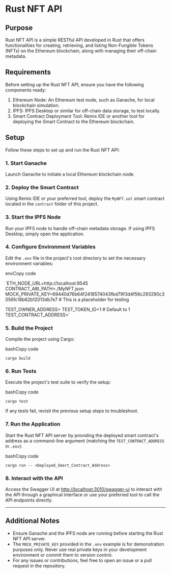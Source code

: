Rust NFT API
============

Purpose
-------

Rust NFT API is a simple RESTful API developed in Rust that offers functionalities for creating, retrieving, and listing Non-Fungible Tokens (NFTs) on the Ethereum blockchain, along with managing their off-chain metadata.

Requirements
------------

Before setting up the Rust NFT API, ensure you have the following components ready:

1.  Ethereum Node: An Ethereum test node, such as Ganache, for local blockchain simulation.
2.  IPFS: IPFS Desktop or similar for off-chain data storage, to test locally.
3.  Smart Contract Deployment Tool: Remix IDE or another tool for deploying the Smart Contract to the Ethereum blockchain.

Setup
-----

Follow these steps to set up and run the Rust NFT API:

### 1\. Start Ganache

Launch Ganache to initiate a local Ethereum blockchain node.

### 2\. Deploy the Smart Contract

Using Remix IDE or your preferred tool, deploy the `MyNFT.sol` smart contract located in the `contract` folder of this project.

### 3\. Start the IPFS Node

Run your IPFS node to handle off-chain metadata storage. If using IPFS Desktop, simply open the application.

### 4\. Configure Environment Variables

Edit the `.env` file in the project's root directory to set the necessary environment variables:

envCopy code

`ETH_NODE_URL=http://localhost:8545
CONTRACT_ABI_PATH=./MyNFT.json
MOCK_PRIVATE_KEY=69440d76b64f2418574043fbd79f3d4f56c293290c3056fc18b62b12013db7e7 # This is a placeholder for testing

TEST_OWNER_ADDRESS=<Your Token Owner account address from Ganache>
TEST_TOKEN_ID=1 # Default to 1
TEST_CONTRACT_ADDRESS=<Your deployed Smart Contract address>`

### 5\. Build the Project

Compile the project using Cargo:

bashCopy code

`cargo build`

### 6\. Run Tests

Execute the project's test suite to verify the setup:

bashCopy code

`cargo test`

If any tests fail, revisit the previous setup steps to troubleshoot.

### 7\. Run the Application

Start the Rust NFT API server by providing the deployed smart contract's address as a command-line argument (matching the `TEST_CONTRACT_ADDRESS` in `.env`):

bashCopy code

`cargo run -- <Deployed_Smart_Contract_Address>`

### 8\. Interact with the API

Access the Swagger UI at <http://localhost:3010/swagger-ui> to interact with the API through a graphical interface or use your preferred tool to call the API endpoints directly.

* * * * *

Additional Notes
----------------

-   Ensure Ganache and the IPFS node are running before starting the Rust NFT API server.
-   The `MOCK_PRIVATE_KEY` provided in the `.env` example is for demonstration purposes only. Never use real private keys in your development environment or commit them to version control.
-   For any issues or contributions, feel free to open an issue or a pull request in the repository.
